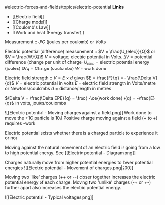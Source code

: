 #electric-forces-and-fields/topics/electric-potential
**Links**
- [[Electric field]] 
- [[Charge model]] 
- [[Coulomb's Law]] 
- [[Work and heat (Energy transfer)]] 

Measurement :: $J/C$ (joules per coulomb) or $V$olts

Electric potential (difference) measurement :: $V = \frac{U_{elec}}{Q}$ or $V = \frac{W}{Q}$
$V$ = voltage; electric potential in Volts. $\Delta V$ = potential difference (change per unit of charge)
$U_{elec}$ = electric potential energy (joules)
$Q/q$ = Charge (coulombs) 
$W$ = work done


Electric field strength :: $V = E \times d$ given $E = \frac{F}{q} = - \frac{\Delta V}{d}$
$V$ = electric potential in volts
$E$ = electric field strength in Volts/metre or Newtons/coulombs
$d$ = distance/length in metres


$\Delta V = \frac{\Delta EPE}{q} = \frac{ -\ce{work done} }{q} = -\frac{E}{q}$ in volts, joules/coulombs

![[Electric potential - Moving charges against a field.png]]
Work done to move the +1C particle is 10J
Positive charge moving against a field (+ to +) requires -work




Electric potential exists whether there is a charged particle to experience it or not

Moving against the natural movement of an electric field is going from a low to high potential energy. See [[Electric potential - Diagram.png]]

Charges naturally move from higher potential energies to lower potential energies
![[Electric potential - Movement of charges.png|200]]

Moving two 'like' charges (++ or --) closer together increases the electric potential energy of each charge.
Moving two 'unlike' charges (-+ or +-) further apart also increases the electric potential energy.

![[Electric potential - Typical voltages.png]]

